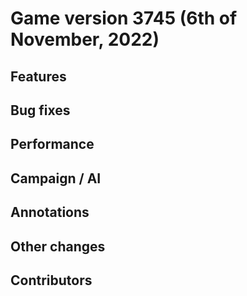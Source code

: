 
# Game version 3745 (6th of November, 2022)

## Features

## Bug fixes

## Performance


## Campaign / AI

## Annotations


## Other changes

## Contributors

